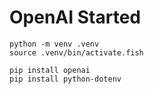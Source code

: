 # OpenAI Started

```
python -m venv .venv
source .venv/bin/activate.fish

pip install openai
pip install python-dotenv
```